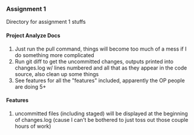 ### Assignment 1
Directory for assignment 1 stuffs

#### Project Analyze Docs
1. Just run the pull command, things will become too much of a mess if I do something more complicated
2. Run git diff to get the uncommitted changes, outputs printed into changes.log w/ lines numbered and all that as they appear in the code source, also clean up some things
5. See features for all the "features" included, apparently the OP people are doing 5+

#### Features
1. uncommitted files (including staged) will be displayed at the beginning of changes.log (cause I can't be bothered to just toss out those couple hours of work)

